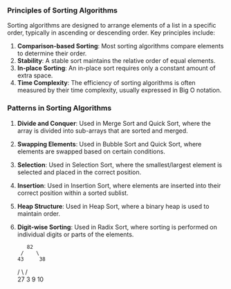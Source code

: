 

### Principles of Sorting Algorithms
Sorting algorithms are designed to arrange elements of a list in a specific order, typically in ascending or descending order. Key principles include:

1. **Comparison-based Sorting**: Most sorting algorithms compare elements to determine their order.
2. **Stability**: A stable sort maintains the relative order of equal elements.
3. **In-place Sorting**: An in-place sort requires only a constant amount of extra space.
4. **Time Complexity**: The efficiency of sorting algorithms is often measured by their time complexity, usually expressed in Big O notation.

### Patterns in Sorting Algorithms
1. **Divide and Conquer**: Used in Merge Sort and Quick Sort, where the array is divided into sub-arrays that are sorted and merged.
2. **Swapping Elements**: Used in Bubble Sort and Quick Sort, where elements are swapped based on certain conditions.
3. **Selection**: Used in Selection Sort, where the smallest/largest element is selected and placed in the correct position.
4. **Insertion**: Used in Insertion Sort, where elements are inserted into their correct position within a sorted sublist.
5. **Heap Structure**: Used in Heap Sort, where a binary heap is used to maintain order.
6. **Digit-wise Sorting**: Used in Radix Sort, where sorting is performed on individual digits or parts of the elements.



          82
        /    \
       43     38
      / \     / \
    27   3   9   10
